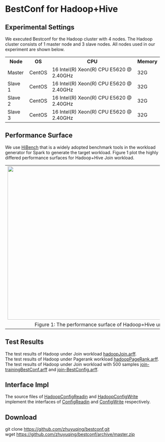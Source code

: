 BestConf for Hadoop+Hive
======================
Experimental Settings
-----------
We executed Bestconf for the Hadoop cluster with 4 nodes. The Hadoop cluster consists of 1 master node and 3 slave nodes. All nodes used in our experiment are shown below.
<div>
    <table border="0">
      <tr>
        <th>Node</th>
        <th>OS</th>
        <th>CPU</th>
        <th>Memory</th>
      </tr>
       <tr>
        <td>Master</td>
        <td>CentOS</td>
        <td>16 Intel(R) Xeon(R) CPU E5620 @ 2.40GHz</td>
        <td>32G</td>
      </tr>
      <tr>
        <td>Slave 1</td>
        <td>CentOS</td>
        <td>16 Intel(R) Xeon(R) CPU E5620 @ 2.40GHz</td>
        <td>32G</td>
      </tr>
      <tr>
        <td>Slave 2</td>
        <td>CentOS</td>
         <td>16 Intel(R) Xeon(R) CPU E5620 @ 2.40GHz</td>
        <td>32G</td>
      </tr>
      <tr>
        <td>Slave 3</td>
        <td>CentOS</td>
        <td>16 Intel(R) Xeon(R) CPU E5620 @ 2.40GHz</td>
        <td>32G</td>
      </tr> 
    </table>
</div>

Performance Surface
-----------
We use [HiBench](https://github.com/intel-hadoop/HiBench) that is a widely adopted benchmark tools in the workload generator for Spark to generate the target workload. Figure 1 plot the highly differed performance surfaces for Hadoop+Hive Join workload.
<table border="0" cellspacing="0" cellpadding="0" frame=void rows=none cols=none rules=none>
<tr border="0">
<td border="0">
<img src="https://github.com/zhuyuqing/bestconf/blob/master/doc/pics/hadoop-join.jpg" width = "800" height = "500" align=center />
</td>
</tr>
<tr border="0">
<td border="0" align=center>
Figure 1: The performance surface of Hadoop+Hive under Hibench-Join workload
</td>
</tr>
</table>

Test Results
--------
The test results of Hadoop under Join workload [hadoopJoin.arff](https://github.com/zhuyuqing/bestconf/blob/master/testResults/hive/hadoopJoin.arff). <br>
The test results of Hadoop under Pagerank workload [hadoopPageRank.arff](https://github.com/zhuyuqing/bestconf/blob/master/testResults/hive/hadoopPageRank.arff). <br>
The test results of Hadoop under Join workload with 500 samples [join-trainingBestConf.arff](https://github.com/zhuyuqing/bestconf/blob/master/testResults/hive/500/join-trainingBestConf0_RRS0(6).arff)
and [join-BestConfig.arff](https://github.com/zhuyuqing/bestconf/blob/master/testResults/hive/500/join-trainingBestConf_RRS_0_0_150.0.arff). <br>

Interface Impl
-------
The source files of [HadoopConfigReadin](https://github.com/zhuyuqing/bestconf/blob/master/src/BI/cn/ict/zyq/bestConf/cluster/InterfaceImpl/HadoopConfigReadin.java) and [HadoopConfigWrite](https://github.com/zhuyuqing/bestconf/blob/master/src/BI/cn/ict/zyq/bestConf/cluster/InterfaceImpl/HadoopConfigWrite.java) implement the interfaces of [ConfigReadin](https://github.com/zhuyuqing/bestconf/blob/master/src/main/cn/ict/zyq/bestConf/cluster/Interface/ConfigReadin.java) and [ConfigWrite](https://github.com/zhuyuqing/bestconf/blob/master/src/main/cn/ict/zyq/bestConf/cluster/Interface/ConfigWrite.java) respectively.  

Download 
-------
git clone https://github.com/zhuyuqing/bestconf.git <br>
wget https://github.com/zhuyuqing/bestconf/archive/master.zip
